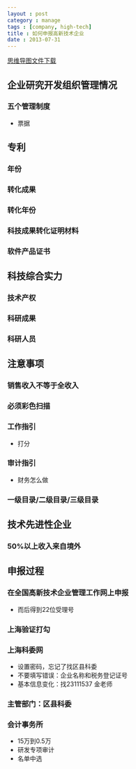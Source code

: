 ```yaml
---
layout : post
category : manage
tags : [company, high-tech]
title : 如何申报高新技术企业
date : 2013-07-31
---
```

[思维导图文件下载](https://docs.google.com/file/d/0B1DrsqrLRzeIRVhRZE81ek9VTDg/edit?usp=sharing)

## 企业研究开发组织管理情况


### 五个管理制度

- 票据

## 专利


### 年份


### 转化成果


### 转化年份


### 科技成果转化证明材料


### 软件产品证书


## 科技综合实力


### 技术产权


### 科研成果


### 科研人员


## 注意事项


### 销售收入不等于全收入


### 必须彩色扫描


### 工作指引

- 打分

### 审计指引

- 财务怎么做

### 一级目录/二级目录/三级目录


## 技术先进性企业


### 50%以上收入来自境外


## 申报过程


### 在全国高新技术企业管理工作网上申报

- 而后得到22位受理号

### 上海验证打勾


### 上海科委网

- 设置密码，忘记了找区县科委
- 不要填写错误：企业名称和税务登记证号
- 基本信息变化：找23111537 金老师

### 主管部门：区县科委


### 会计事务所

- 15万到0.5万
- 研发专项审计
- 名单中选